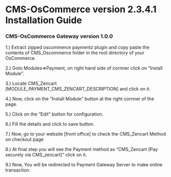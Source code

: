 # CMS-OsCommerce version 2.3.4.1 Installation Guide
### CMS-OsCommerce Gateway version 1.0.0
1.) Extract zipped oscommerce paymentz plugin and copy paste the contents of CMS_Oscommerce folder in the root directory of your OsCommerce.

2.) Goto Modules=>Payment, on right hand side of cornner click on “Install Module”. 

3.) Locate CMS_Zencart [MODULE_PAYMENT_CMS_ZENCART_DESCRIPTION] and click on it.

4.) Now, click on the “Install Module” button at the right cornner of the page.

5.) Click on the “Edit” button for configuration.

6.) Fill the details and click to save button.

7.) Now, go to your website [front office] to check the CMS_Zencart Method on checkout page

8.) At final step you will see the Payment method as “CMS_Zencart [Pay securely via CMS_zencart]” click on it.

9.) Now, You will be redirected to Payment Gateway Server to make online transaction.
